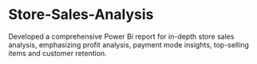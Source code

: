 # Store-Sales-Analysis
Developed a comprehensive Power Bi report for in-depth store sales analysis, emphasizing profit analysis, payment mode insights, top-selling items and customer retention.
